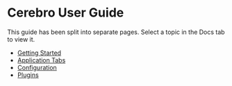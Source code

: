 # Cerebro User Guide

This guide has been split into separate pages. Select a topic in the Docs tab to view it.

- [Getting Started](getting_started.md)
- [Application Tabs](app_tabs.md)
- [Configuration](configuration.md)
- [Plugins](plugins.md)
